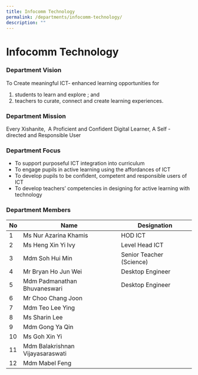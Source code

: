 ```yaml
---
title: Infocomm Technology
permalink: /departments/infocomm-technology/
description: ""
---
```

# **Infocomm Technology**

### Department Vision

To Create meaningful ICT- enhanced learning opportunities for   
1) students to learn and explore ; and   
2) teachers to curate, connect and create learning experiences.  

### Department Mission

Every Xishanite,  A Proficient and Confident Digital Learner, A Self - directed and Responsible User  
  

### Department Focus

*   To support purposeful ICT integration into curriculum
*   To engage pupils in active learning using the affordances of ICT
*   To develop pupils to be confident, competent and responsible users of ICT
*   To develop teachers’ competencies in designing for active learning with technology

### Department Members

| No 	| Name 	| Designation 	|
| ---	| ---	| ---	|
| 1 	| Ms Nur Azarina Khamis 	| HOD ICT 	|
| 2 	| Ms Heng Xin Yi Ivy 	| Level Head ICT 	|
| 3 	| Mdm Soh Hui Min 	| Senior Teacher (Science) 	|
| 4 	| Mr Bryan Ho Jun Wei 	| Desktop Engineer 	|
| 5 	| Mdm Padmanathan Bhuvaneswari	| Desktop Engineer 	|
| 6 	| Mr Choo Chang Joon 	|  	|
| 7 	| Mdm Teo Lee Ying 	|  	|
| 8 	| Ms Sharin Lee 	|  	|
| 9 	| Mdm Gong Ya Qin 	|  	|
| 10 	| Ms Goh Xin Yi 	|  	|
| 11 	| Mdm Balakrishnan Vijayasaraswati 	|  	|
| 12 	| Mdm Mabel Feng 	|  	|